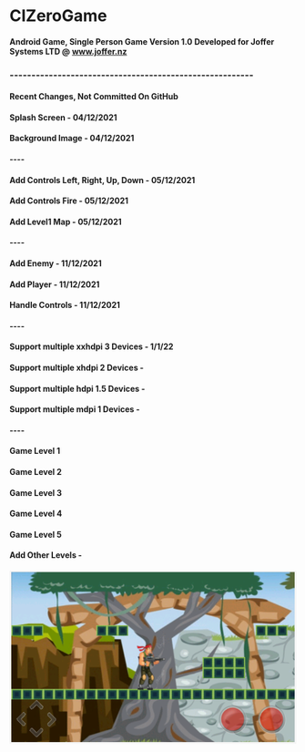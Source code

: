 # CIZeroGame
#### Android Game, Single Person Game Version 1.0 Developed for Joffer Systems  LTD  @ www.joffer.nz


### --------------------------------------------------------

#### Recent Changes, Not Committed On GitHub

#### Splash Screen - 04/12/2021
#### Background Image - 04/12/2021

#### ----

#### Add Controls Left, Right, Up, Down - 05/12/2021
#### Add Controls Fire - 05/12/2021
#### Add Level1 Map - 05/12/2021

#### ----

#### Add Enemy - 11/12/2021
#### Add Player - 11/12/2021
#### Handle Controls - 11/12/2021

#### ----

#### Support multiple xxhdpi 3 Devices - 1/1/22
#### Support multiple xhdpi 2 Devices - 
#### Support multiple hdpi 1.5 Devices - 
#### Support multiple mdpi 1 Devices - 

#### ----

#### Game Level 1
#### Game Level 2
#### Game Level 3
#### Game Level 4
#### Game Level 5

#### Add Other Levels -

![levelBG4.PNG](https://github.com/Alok0220/CIZeroGame/blob/main/app/src/main/res/drawable-v24/levelBG4.PNG)
